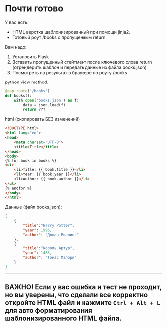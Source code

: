 # Почти готово

У вас есть:
- HTML верстка шаблонизированный при помощи jinja2.
- Готовый роут /books с пропущенным return

Вам надо:
1. Установить Flask
1. Вставить пропущенный стейтмент после ключевого слова return (отрендерить шаблон и передать данные из файла books.json)
1. Посмотреть на результат в браузере по роуту /books

python view method:
```python
@app.route('/books')
def books():
    with open('books.json') as f:
        data = json.load(f)
        return ???
```

html (скопировать БЕЗ изменений)

```html
<!DOCTYPE html>
<html lang="en">
<head>
    <meta charset="UTF-8">
    <title>Title</title>
</head>
<body>
{% for book in books %}
<ul>
    <li>Title: {{ book.title }}</li>
    <li>Year: {{ book.year }}</li>
    <li>Author: {{ book.author }}</li>
</ul>
{% endfor %}
</body>
</html>
```

Данные (файл books.json):
```json
[
    {
        "title":"Harry Potter",
        "year": 1996,
        "author": "Джоан Роалинг"
    },
    {
        "title":"Король Артур",
        "year": 1485,
        "author": "Томас Мэлори"
    }
]
```

---
**ВАЖНО!**
Если у вас ошибка и тест не проходит,
но вы уверены, что сделали все корректно
откройте HTML файл и нажмите `Ctrl + Alt + L`
для авто форматирования шаблонизированного
HTML файла.
---
